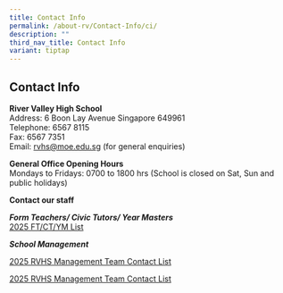 ```yaml
---
title: Contact Info
permalink: /about-rv/Contact-Info/ci/
description: ""
third_nav_title: Contact Info
variant: tiptap
---
```

<h2>Contact Info</h2>
<p><strong>River Valley High School</strong> 
<br>Address: 6 Boon Lay Avenue Singapore 649961
<br>Telephone: 6567 8115
<br>Fax: 6567 7351&nbsp;
<br>Email:&nbsp;<a href="mailto:rvhs@moe.edu.sg" rel="noopener noreferrer nofollow" target="_blank">rvhs@moe.edu.sg</a>&nbsp;(for
general enquiries)</p>
<p><strong>General Office Opening Hours</strong>
<br>Mondays to Fridays: 0700 to 1800 hrs (School is closed on Sat, Sun and
public holidays)</p>
<p><strong>Contact our staff</strong>
</p>
<p><strong><em>Form Teachers/ Civic Tutors/ Year Masters</em></strong>
<br><a href="https://for.edu.sg/ftctcontactinfo2025" rel="noopener nofollow" target="_blank">2025 FT/CT/YM List</a>
</p>
<p><strong><em>School Management</em></strong>
</p>
<p><a href="https://cms.isomer.gov.sg/files/RVHS_Management_Team_Contact_List_2025_Final__003_.pdf" rel="noopener nofollow" target="_blank"><u>2025 RVHS Management Team Contact List</u></a>
</p>
<p></p>
<p><a href="/files/RVHS_Management_Team_Contact_List_2025_Final__003_.pdf" rel="noopener nofollow" target="_blank">2025 RVHS Management Team Contact List</a>
</p>